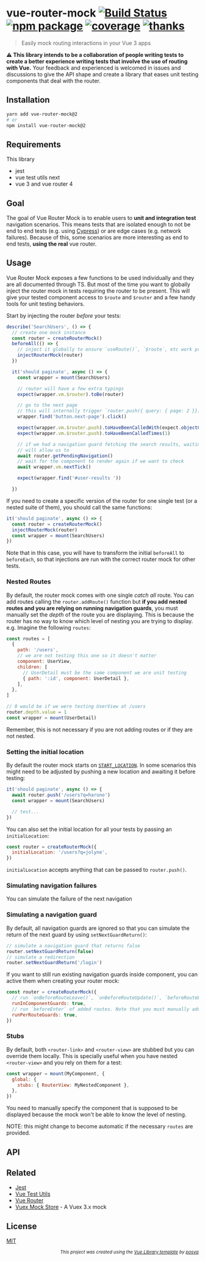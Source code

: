 # vue-router-mock [![Build Status](https://badgen.net/circleci/github/posva/vue-router-mock/v2)](https://circleci.com/gh/posva/vue-router-mock) [![npm package](https://badgen.net/npm/v/vue-router-mock)](https://www.npmjs.com/package/vue-router-mock) [![coverage](https://badgen.net/codecov/c/github/posva/vue-router-mock/v2)](https://codecov.io/github/posva/vue-router-mock) [![thanks](https://badgen.net/badge/thanks/♥/pink)](https://github.com/posva/thanks)

> Easily mock routing interactions in your Vue 3 apps

**⚠️ This library intends to be a collaboration of people writing tests to create a better experience writing tests that involve the use of routing with Vue.** Your feedback and experienced is welcomed in issues and discussions to give the API shape and create a library that eases unit testing components that deal with the router.

## Installation

```sh
yarn add vue-router-mock@2
# or
npm install vue-router-mock@2
```

## Requirements

This library

- jest
- vue test utils next
- vue 3 and vue router 4

## Goal

The goal of Vue Router Mock is to enable users to **unit and integration test** navigation scenarios. This means tests that are isolated enough to not be end to end tests (e.g. using [Cypress](https://www.cypress.io/)) or are edge cases (e.g. network failures). Because of this, some scenarios are more interesting as end to end tests, **using the real** vue router.

## Usage

Vue Router Mock exposes a few functions to be used individually and they are all documented through TS. But most of the time you want to globally inject the router mock in tests requiring the router to be present. This will give your tested component access to `$route` and `$router` and a few handy tools for unit testing behaviors.

Start by injecting the router _before_ your tests:

```js
describe('SearchUsers', () => {
  // create one mock instance
  const router = createRouterMock()
  beforeAll(() => {
    // inject it globally to ensure `useRoute()`, `$route`, etc work properly and give you access to test specific functions
    injectRouterMock(router)
  })

  it('should paginate', async () => {
    const wrapper = mount(SearchUsers)

    // router will have a few extra typings
    expect(wrapper.vm.$router).toBe(router)

    // go to the next page
    // this will internally trigger `router.push({ query: { page: 2 }})`
    wrapper.find('button.next-page').click()

    expect(wrapper.vm.$router.push).toHaveBeenCalledWith(expect.objectContaining({ query: { page: 2 } }))
    expect(wrapper.vm.$router.push).toHaveBeenCalledTimes(1)

    // if we had a navigation guard fetching the search results, waiting for it to be done
    // will allow us to
    await router.getPendingNavigation()
    // wait for the component to render again if we want to check
    await wrapper.vm.nextTick()

    expect(wrapper.find('#user-results '))

  })
```

If you need to create a specific version of the router for one single test (or a nested suite of them), you should call the same functions:

```js
it('should paginate', async () => {
  const router = createRouterMock()
  injectRouterMock(router)
  const wrapper = mount(SearchUsers)
})
```

Note that in this case, you will have to transform the initial `beforeAll` to `beforeEach`, so that injections are run with the correct router mock for other tests.

### Nested Routes

By default, the router mock comes with one single _catch all_ route. You can add routes calling the `router.addRoute()` function but **if you add nested routes and you are relying on running navigation guards**, you must manually set the _depth_ of the route you are displaying. This is because the router has no way to know which level of nesting you are trying to display. e.g. Imagine the following `routes`:

```js
const routes = [
  {
    path: '/users',
    // we are not testing this one so it doesn't matter
    component: UserView,
    children: [
      // UserDetail must be the same component we are unit testing
      { path: ':id', component: UserDetail },
    ],
  },
]
```

```js
// 0 would be if we were testing UserView at /users
router.depth.value = 1
const wrapper = mount(UserDetail)
```

Remember, this is not necessary if you are not adding routes or if they are not nested.

### Setting the initial location

By default the router mock starts on [`START_LOCATION`](https://next.router.vuejs.org/api/#start-location). In some scenarios this might need to be adjusted by pushing a new location and awaiting it before testing:

```js
it('should paginate', async () => {
  await router.push('/users?q=haruno')
  const wrapper = mount(SearchUsers)

  // test...
})
```

You can also set the initial location for all your tests by passing an `initialLocation`:

```js
const router = createRouterMock({
  initialLocation: '/users?q=jolyne',
})
```

`initialLocation` accepts anything that can be passed to `router.push()`.

### Simulating navigation failures

You can simulate the failure of the next navigation

### Simulating a navigation guard

By default, all navigation guards are ignored so that you can simulate the return of the next guard by using `setNextGuardReturn()`:

```js
// simulate a navigation guard that returns false
router.setNextGuardReturn(false)
// simulate a redirection
router.setNextGuardReturn('/login')
```

If you want to still run existing navigation guards inside component, you can active them when creating your router mock:

```js
const router = createRouterMock({
  // run `onBeforeRouteLeave()`, `onBeforeRouteUpdate()`, `beforeRouteEnter()`, `beforeRouteUpdate()`, and `beforeRouteLeave()`
  runInComponentGuards: true,
  // run `beforeEnter` of added routes. Note that you must manually add these routes with `router.addRoutes()`
  runPerRouteGuards: true,
})
```

### Stubs

By default, both `<router-link>` and `<router-view>` are stubbed but you can override them locally. This is specially useful when you have nested `<router-view>` and you rely on them for a test:

```js
const wrapper = mount(MyComponent, {
  global: {
    stubs: { RouterView: MyNestedComponent },
  },
})
```

You need to manually specify the component that is supposed to be displayed because the mock won't be able to know the level of nesting.

NOTE: this might change to become automatic if the necessary `routes` are provided.

## API

## Related

- [Jest](https://jestjs.io/)
- [Vue Test Utils](https://github.com/vuejs/vue-test-utils-next)
- [Vue Router](https://github.com/vuejs/vue-router-next)
- [Vuex Mock Store](https://github.com/posva/vuex-mock-store) - A Vuex 3.x mock

## License

[MIT](http://opensource.org/licenses/MIT)

<div align="right">
<sub><em>
This project was created using the <a href="https://github.com/posva/vue-ts-lib" rel="nofollow">Vue Library template</a> by <a href="https://github.com/posva" rel="nofollow">posva</a>
</em></sub>
</div>
